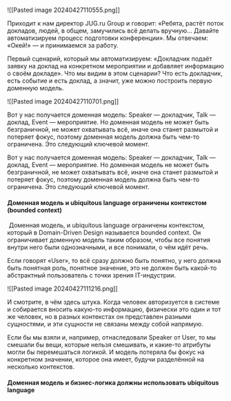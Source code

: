 ![[Pasted image 20240427110555.png]]

Приходит к нам директор JUG.ru Group и говорит: «Ребята, растёт поток докладов, людей, в общем, замучились всё делать вручную… Давайте автоматизируем процесс подготовки конференции». Мы отвечаем: «Окей!» — и принимаемся за работу.  
  
Первый сценарий, который мы автоматизируем: «Докладчик подаёт заявку на доклад на конкретном мероприятии и добавляет информацию о своём докладе». Что мы видим в этом сценарии? Что есть докладчик, есть событие и есть доклад, а значит, уже можно построить первую доменную модель.

![[Pasted image 20240427110701.png]]

Вот у нас получается доменная модель: Speaker — докладчик, Talk — доклад, Event — мероприятие. Но доменная модель не может быть безграничной, не может охватывать всё, иначе она станет размытой и потеряет фокус, поэтому доменная модель должна быть чем-то ограничена. Это следующий ключевой момент.

Вот у нас получается доменная модель: Speaker — докладчик, Talk — доклад, Event — мероприятие. Но доменная модель не может быть безграничной, не может охватывать всё, иначе она станет размытой и потеряет фокус, поэтому доменная модель должна быть чем-то ограничена. Это следующий ключевой момент.

#### Доменная модель и ubiquitous language ограничены контекстом (bounded context)

 Доменная модель, и ubiquitous language ограничены контекстом, который в Domain-Driven Design называется bounded context. Он ограничивает доменную модель таким образом, чтобы все понятия внутри него были однозначными, и все понимали, о чём идёт речь.   
  
Если говорят «User», то всё сразу должно быть понятно, у него должна быть понятная роль, понятное значение, это не должен быть какой-то абстрактный пользователь с точки зрения IT-индустрии.


![[Pasted image 20240427111216.png]]

И смотрите, в чём здесь штука. Когда человек авторизуется в системе и собирается вносить какую-то информацию, физически это один и тот же человек, но в разных контекстах он представлен разными сущностями, и эти сущности не связаны между собой напрямую.   
  
Если бы мы взяли и, например, отнаследовали Speaker от User, то мы смешали бы вещи, которые нельзя смешивать, и какие-то атрибуты могли бы перемешаться логикой. И модель потеряла бы фокус на конкретном значении, которое она имеет, будучи разделённой на несколько контекстов.

#### Доменная модель и бизнес-логика должны использовать ubiquitous language

